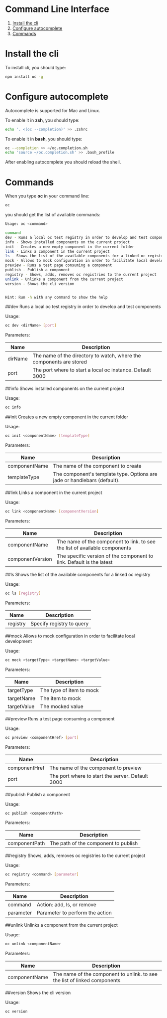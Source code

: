 Command Line Interface
===============
1. [Install the cli](#install-the-cli)
1. [Configure autocomplete](#configure-autocomplete)
1. [Commands](#commands)

# Install the cli
To install cli, you should type:
```sh
npm install oc -g
```

# Configure autocomplete
Autocomplete is supported for Mac and Linux.

To enable it in **zsh**, you should type:
```sh
echo '. <(oc --completion)' >> .zshrc
```

To enable it in **bash**, you should type:
```sh
oc --completion >> ~/oc.completion.sh
echo 'source ~/oc.completion.sh' >> .bash_profile
```

After enabling autocomplete you should reload the shell.

# Commands
When you type **oc** in your command line:
```sh
oc
```
you should get the list of available commands:

```sh
Usage: oc <command>

command
dev - Runs a local oc test registry in order to develop and test components
info - Shows installed components on the current project
init - Creates a new empty component in the current folder
link - Links a component in the current project
ls - Shows the list of the available components for a linked oc registry
mock - Allows to mock configuration in order to facilitate local development
preview - Runs a test page consuming a component
publish - Publish a component
registry - Shows, adds, removes oc registries to the current project
unlink - Unlinks a component from the current project
version - Shows the cli version


Hint: Run -h with any command to show the help
```


##dev
Runs a local oc test registry in order to develop and test components

Usage:
```sh
oc dev <dirName> [port]
```


Parameters:

|Name|Description|
|-|-|
|dirName|The name of the directory to watch, where the components are stored|
|port|The port where to start a local oc instance. Default 3000|

##info
Shows installed components on the current project

Usage:
```sh
oc info
```

##init
Creates a new empty component in the current folder

Usage:
```sh
oc init <componentName> [templateType]
```


Parameters:

|Name|Description|
|-|-|
|componentName|The name of the component to create|
|templateType|The component's template type. Options are jade or handlebars (default).|

##link
Links a component in the current project

Usage:
```sh
oc link <componentName> [componentVersion]
```


Parameters:

|Name|Description|
|-|-|
|componentName|The name of the component to link. <oc ls> to see the list of available components|
|componentVersion|The specific version of the component to link. Default is the latest|

##ls
Shows the list of the available components for a linked oc registry

Usage:
```sh
oc ls [registry]
```


Parameters:

|Name|Description|
|-|-|
|registry|Specify registry to query|

##mock
Allows to mock configuration in order to facilitate local development

Usage:
```sh
oc mock <targetType> <targetName> <targetValue>
```


Parameters:

|Name|Description|
|-|-|
|targetType|The type of item to mock|
|targetName|The item to mock|
|targetValue|The mocked value|

##preview
Runs a test page consuming a component

Usage:
```sh
oc preview <componentHref> [port]
```


Parameters:

|Name|Description|
|-|-|
|componentHref|The name of the component to preview|
|port|The port where to start the server. Default 3000|

##publish
Publish a component

Usage:
```sh
oc publish <componentPath>
```


Parameters:

|Name|Description|
|-|-|
|componentPath|The path of the component to publish|

##registry
Shows, adds, removes oc registries to the current project

Usage:
```sh
oc registry <command> [parameter]
```


Parameters:

|Name|Description|
|-|-|
|command|Action: add, ls, or remove|
|parameter|Parameter to perform the action|

##unlink
Unlinks a component from the current project

Usage:
```sh
oc unlink <componentName>
```


Parameters:

|Name|Description|
|-|-|
|componentName|The name of the component to unlink. <oc info> to see the list of linked components|

##version
Shows the cli version

Usage:
```sh
oc version
```

